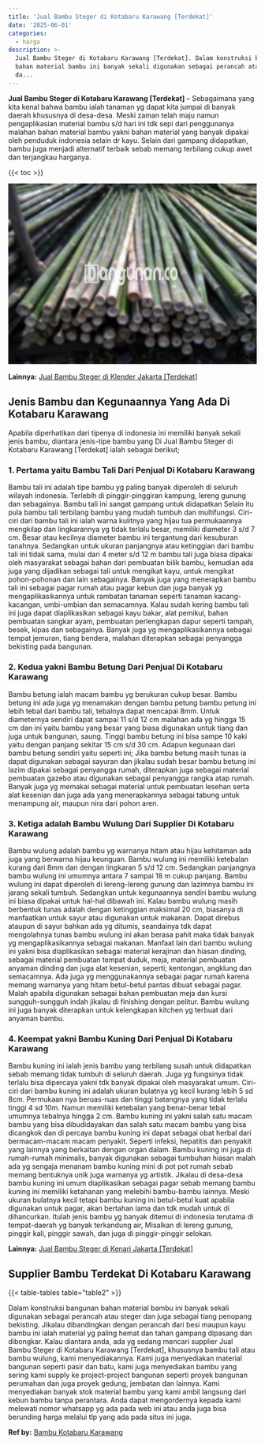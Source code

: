 ```yaml
---
title: 'Jual Bambu Steger di Kotabaru Karawang [Terdekat]'
date: '2025-06-01'
categories:
  - harga
description: >-
  Jual Bambu Steger di Kotabaru Karawang [Terdekat]. Dalam konstruksi bangunan
  bahan material bambu ini banyak sekali digunakan sebagai perancah atau steger
  da...
---
```


**Jual Bambu Steger di Kotabaru Karawang \[Terdekat\]** – Sebagaimana yang kita kenal bahwa bambu ialah tanaman yg dapat kita jumpai di banyak daerah khususnya di desa-desa. Meski zaman telah maju namun pengaplikasian material bambu s/d hari ini tdk sepi dari penggunanya malahan bahan material bambu yakni bahan material yang banyak dipakai oleh penduduk indonesia selain dr kayu. Selain dari gampang didapatkan, bambu juga menjadi alternatif terbaik sebab memang terbilang cukup awet dan terjangkau harganya.

{{< toc >}}

![Jual Bambu Steger di Kotabaru Karawang [Terdekat]](/images/jual-bambu-tali-24.png)

**Lainnya:** [Jual Bambu Steger di Klender Jakarta \[Terdekat\]](https://bambu.bangunan.co/jual-bambu-steger-di-klender-jakarta-terdekat/)

## Jenis Bambu dan Kegunaannya Yang Ada Di Kotabaru Karawang

Apabila diperhatikan dari tipenya di indonesia ini memiliki banyak sekali jenis bambu, diantara jenis-tipe bambu yang Di Jual Bambu Steger di Kotabaru Karawang \[Terdekat\] ialah sebagai berikut;

### 1\. Pertama yaitu Bambu Tali Dari Penjual Di Kotabaru Karawang

Bambu tali ini adalah tipe bambu yg paling banyak diperoleh di seluruh wilayah indonesia. Terlebih di pinggir-pinggiran kampung, lereng gunung dan sebagainya. Bambu tali ini sangat gampang untuk didapatkan Selain itu pula bambu tali terbilang bambu yang mudah tumbuh dan multifungsi. Ciri-ciri dari bambu tali ini ialah warna kulitnya yang hijau tua permukaannya mengkilap dan lingkarannya yg tidak terlalu besar, memiliki diameter 3 s/d 7 cm. Besar atau kecilnya diameter bambu ini tergantung dari kesuburan tanahnya. Sedangkan untuk ukuran panjangnya atau ketinggian dari bambu tali ini tidak sama, mulai dari 4 meter s/d 12 m bambu tali juga biasa dipakai oleh masyarakat sebagai bahan dari pembuatan bilik bambu, kemudian ada juga yang dijadikan sebagai tali untuk mengikat kayu, untuk mengikat pohon-pohonan dan lain sebagainya. Banyak juga yang menerapkan bambu tali ini sebagai pagar rumah atau pagar kebun dan juga banyak yg mengaplikasikannya untuk rambatan tanaman seperti tanaman kacang-kacangan, umbi-umbian dan semacamnya. Kalau sudah kering bambu tali ini juga dapat diaplikasikan sebagai kayu bakar, alat pemikul, bahan pembuatan sangkar ayam, pembuatan perlengkapan dapur seperti tampah, besek, kipas dan sebagainya. Banyak juga yg mengaplikasikannya sebagai tempat jemuran, tiang bendera, malahan diterapkan sebagai penyangga bekisting pada bangunan.

### 2\. Kedua yakni Bambu Betung Dari Penjual Di Kotabaru Karawang

Bambu betung ialah macam bambu yg berukuran cukup besar. Bambu betung ini ada juga yg menamakan dengan bambu petung bambu petung ini lebih tebal dari bambu tali, tebalnya dapat mencapai 8mm. Untuk diameternya sendiri dapat sampai 11 s/d 12 cm malahan ada yg hingga 15 cm dan ini yaitu bambu yang besar yang biasa digunakan untuk tiang dan juga untuk bangunan, saung. Tinggi bambu betung ini bisa sampe 10 kaki yaitu dengan panjang sekitar 15 cm s/d 30 cm. Adapun kegunaan dari bambu betung sendiri yaitu seperti ini; Jika bambu betung masih tunas ia dapat digunakan sebagai sayuran dan jikalau sudah besar bambu betung ini lazim dipakai sebagai penyangga rumah, diterapkan juga sebagai material pembuatan gazebo atau digunakan sebagai penyangga rangka atap rumah. Banyak juga yg memakai sebagai material untuk pembuatan lesehan serta alat kesenian dan juga ada yang menerapkannya sebagai tabung untuk menampung air, maupun nira dari pohon aren.

### 3\. Ketiga adalah Bambu Wulung Dari Supplier Di Kotabaru Karawang

Bambu wulung adalah bambu yg warnanya hitam atau hijau kehitaman ada juga yang berwarna hijau keunguan. Bambu wulung ini memiliki ketebalan kurang dari 8mm dan dengan lingkaran 5 s/d 12 cm. Sedangkan panjangnya bambu wulung ini umumnya antara 7 sampai 18 m cukup panjang. Bambu wulung ini dapat diperoleh di lereng-lereng gunung dan lazimnya bambu ini jarang sekali tumbuh. Sedangkan untuk kegunaannya sendiri bambu wulung ini biasa dipakai untuk hal-hal dibawah ini. Kalau bambu wulung masih berbentuk tunas adalah dengan ketinggian maksimal 20 cm, biasanya di manfaatkan untuk sayur atau digunakan untuk makanan. Dapat direbus ataupun di sayur bahkan ada yg ditumis, seandainya tdk dapat mengolahnya tunas bambu wulung ini akan berasa pahit maka tidak banyak yg mengaplikasikannya sebagai makanan. Manfaat lain dari bambu wulung ini yakni bisa diaplikasikan sebagai material kerajinan dan hiasan dinding, sebagai material pembuatan tempat duduk, meja, material pembuatan anyaman dinding dan juga alat kesenian, seperti; kentongan, angklung dan semacamnya. Ada juga yg menggunakannya sebagai pagar rumah karena memang warnanya yang hitam betul-betul pantas dibuat sebagai pagar. Malah apabila digunakan sebagai bahan pembuatan meja dan kursi sungguh-sungguh indah jikalau di finishing dengan pelitur. Bambu wulung ini juga banyak diterapkan untuk kelengkapan kitchen yg terbuat dari anyaman bambu.

### 4\. Keempat yakni Bambu Kuning Dari Penjual Di Kotabaru Karawang

Bambu kuning ini ialah jenis bambu yang terbilang susah untuk didapatkan sebab memang tidak tumbuh di seluruh daerah. Juga yg fungsinya tidak terlalu bisa dipercaya yakni tdk banyak dipakai oleh masyarakat umum. Ciri-ciri dari bambu kuning ini adalah ukuran bulatnya yg kecil kurang lebih 5 sd 8cm. Permukaan nya beruas-ruas dan tinggi batangnya yang tidak terlalu tinggi 4 sd 10m. Namun memiliki ketebalan yang benar-benar tebal umumnya tebalnya hingga 2 cm. Bambu kuning ini yakni salah satu macam bambu yang bisa dibudidayakan dan salah satu macam bambu yang bisa dicangkok dan di percaya bambu kuning ini dapat sebagai obat herbal dari bermacam-macam macam penyakit. Seperti infeksi, hepatitis dan penyakit yang lainnya yang berkaitan dengan organ dalam. Bambu kuning ini juga di rumah-rumah minimalis, banyak digunakan sebagai tumbuhan hiasan malah ada yg sengaja menanam bambu kuning mini di pot pot rumah sebab memang bentuknya unik juga warnanya yg artistik. Jikalau di desa-desa bambu kuning ini umum diaplikasikan sebagai pagar sebab memang bambu kuning ini memiliki ketahanan yang melebihi bambu-bambu lainnya. Meski ukuran bulatnya kecil tetapi bambu kuning ini betul-betul kuat apabila digunakan untuk pagar, akan bertahan lama dan tdk mudah untuk di dihancurkan. Itulah jenis bambu yg banyak ditemui di indonesia terutama di tempat-daerah yg banyak terkandung air, Misalkan di lereng gunung, pinggir kali, pinggir sawah, dan juga di pinggir-pinggir selokan.

**Lainnya:** [Jual Bambu Steger di Kenari Jakarta \[Terdekat\]](https://bambu.bangunan.co/jual-bambu-steger-di-kenari-jakarta-terdekat/)

## Supplier Bambu Terdekat Di Kotabaru Karawang

{{< table-tables table="table2" >}}

Dalam konstruksi bangunan bahan material bambu ini banyak sekali digunakan sebagai perancah atau steger dan juga sebagai tiang penopang bekisting. Jikalau dibandingkan dengan perancah dari besi maupun kayu bambu ini ialah material yg paling hemat dan tahan gampang dipasang dan dibongkar. Kalau diantara anda, ada yg sedang mencari supplier Jual Bambu Steger di Kotabaru Karawang \[Terdekat\], khususnya bambu tali atau bambu wulung, kami menyediakannya. Kami juga menyediakan material bangunan seperti pasir dan batu, kami juga menyediakan bambu yang sering kami supply ke project-project bangunan seperti proyek bangunan perumahan dan juga proyek gedung, jembatan dan lainnya. Kami menyediakan banyak stok material bambu yang kami ambil langsung dari kebun bambu tanpa perantara. Anda dapat mengordernya kepada kami melewati nomor whatsapp yg ada pada web ini atau anda juga bisa berunding harga melalui tlp yang ada pada situs ini juga.

**Ref by:** [Bambu Kotabaru Karawang](https://id.wikipedia.org/wiki/Bambu)
